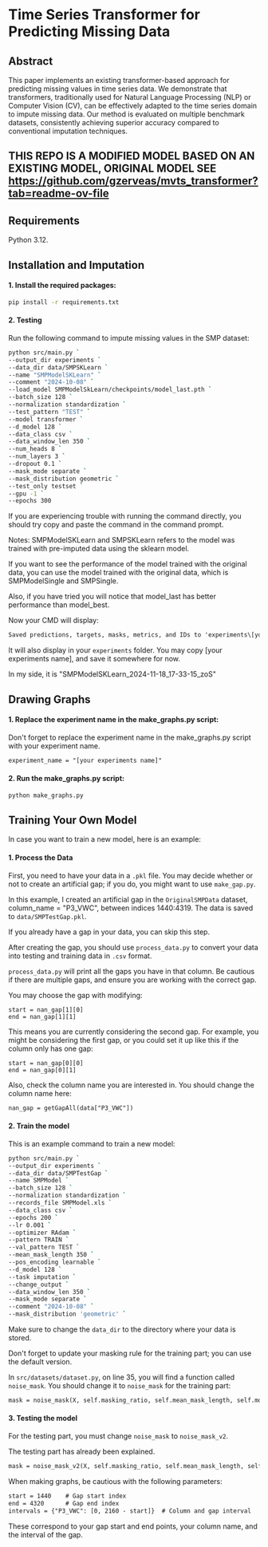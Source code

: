 # Time Series Transformer for Predicting Missing Data

## Abstract

This paper implements an existing transformer-based approach for predicting missing values in time series data. We demonstrate that transformers, traditionally used for Natural Language Processing (NLP) or Computer Vision (CV), can be effectively adapted to the time series domain to impute missing data. Our method is evaluated on multiple benchmark datasets, consistently achieving superior accuracy compared to conventional imputation techniques.

## THIS REPO IS A MODIFIED MODEL BASED ON AN EXISTING MODEL, ORIGINAL MODEL SEE https://github.com/gzerveas/mvts_transformer?tab=readme-ov-file

## Requirements
Python 3.12.

## Installation and Imputation

#### 1. Install the required packages:

```bash
pip install -r requirements.txt
```
#### 2. Testing

Run the following command to impute missing values in the SMP dataset:
```bash
python src/main.py `
--output_dir experiments `
--data_dir data/SMPSKLearn `
--name "SMPModelSKLearn" `
--comment "2024-10-08" `
--load_model SMPModelSkLearn/checkpoints/model_last.pth `
--batch_size 128 `
--normalization standardization `
--test_pattern "TEST" `
--model transformer `
--d_model 128 `
--data_class csv `
--data_window_len 350 `
--num_heads 8 `
--num_layers 3 `
--dropout 0.1 `
--mask_mode separate `
--mask_distribution geometric `
--test_only testset `
--gpu -1 `
--epochs 300 
```
If you are experiencing trouble with running the command directly, you should try copy and paste the command in the command prompt.

Notes: SMPModelSKLearn and SMPSKLearn refers to the model was trained with pre-imputed data using the sklearn model. 

If you want to see the performance of the model trained with the original data, you can use the model trained with the original data, which is SMPModelSingle and SMPSingle.

Also, if you have tried you will notice that model_last has better performance than model_best.

Now your CMD will display:
```html
Saved predictions, targets, masks, metrics, and IDs to 'experiments\[your experiments name]\predictions\best_predictions.npz'                                                                                               
```
It will also display in your `experiments` folder. You may copy [your experiments name], and save it somewhere for now. 

In my side, it is "SMPModelSKLearn_2024-11-18_17-33-15_zoS"

## Drawing Graphs

#### 1. Replace the experiment name in the make_graphs.py script:

Don't forget to replace the experiment name in the make_graphs.py script with your experiment name.

```html
experiment_name = "[your experiments name]"
```

#### 2. Run the make_graphs.py script:

```bash
python make_graphs.py
```


## Training Your Own Model

In case you want to train a new model, here is an example:

#### 1. Process the Data

First, you need to have your data in a `.pkl` file. You may decide whether or not to create an artificial gap; if you do, you might want to use `make_gap.py`.

In this example, I created an artificial gap in the `OriginalSMPData` dataset, column_name = "P3_VWC", between indices 1440:4319. The data is saved to `data/SMPTestGap.pkl`.

If you already have a gap in your data, you can skip this step.

After creating the gap, you should use `process_data.py` to convert your data into testing and training data in `.csv` format.

`process_data.py` will print all the gaps you have in that column. Be cautious if there are multiple gaps, and ensure you are working with the correct gap.

You may choose the gap with modifying: 

```
start = nan_gap[1][0]
end = nan_gap[1][1]
```

This means you are currently considering the second gap. For example, you might be considering the first gap, or you could set it up like this if the column only has one gap:

```
start = nan_gap[0][0]
end = nan_gap[0][1]
```

Also, check the column name you are interested in. You should change the column name here:  
```html
nan_gap = getGapAll(data["P3_VWC"])
```

#### 2. Train the model

This is an example command to train a new model:

```bash
python src/main.py `
--output_dir experiments `
--data_dir data/SMPTestGap `
--name SMPModel `
--batch_size 128 `
--normalization standardization `
--records_file SMPModel.xls `
--data_class csv `
--epochs 200 `
--lr 0.001 `
--optimizer RAdam `
--pattern TRAIN `
--val_pattern TEST `
--mean_mask_length 350 `
--pos_encoding learnable `
--d_model 128 `
--task imputation `
--change_output `
--data_window_len 350 `
--mask_mode separate `
--comment "2024-10-08" `
--mask_distribution 'geometric' `
```

Make sure to change the `data_dir` to the directory where your data is stored.

Don't forget to update your masking rule for the training part; you can use the default version.

In `src/datasets/dataset.py`, on line 35, you will find a function called `noise_mask`. You should change it to `noise_mask` for the training part:
```html
mask = noise_mask(X, self.masking_ratio, self.mean_mask_length, self.mode, self.distribution,self.exclude_feats)  # (seq_length, feat_dim) boolean array
```

#### 3. Testing the model
For the testing part, you must change `noise_mask` to `noise_mask_v2`.

The testing part has already been explained.

```html
mask = noise_mask_v2(X, self.masking_ratio, self.mean_mask_length, self.mode, self.distribution,self.exclude_feats)  # (seq_length, feat_dim) boolean array
`````

When making graphs, be cautious with the following parameters:

```html
start = 1440    # Gap start index
end = 4320      # Gap end index
intervals = {"P3_VWC": [0, 2160 - start]}  # Column and gap interval
```
These correspond to your gap start and end points, your column name, and the interval of the gap.
